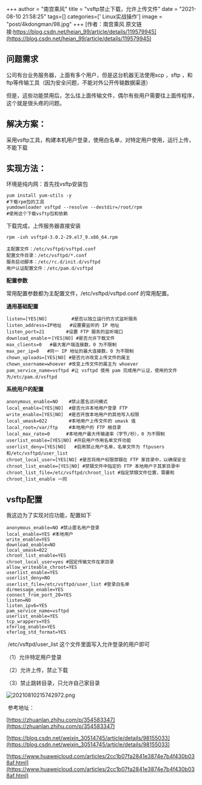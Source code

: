 +++
author = "南宫乘风"
title = "vsftp禁止下载，允许上传文件"
date = "2021-08-10 21:58:25"
tags=[]
categories=[' Linux实战操作']
image = "post/4kdongman/98.jpg"
+++
[作者：南宫乘风   原文链接:https://blog.csdn.net/heian_99/article/details/119579945](https://blog.csdn.net/heian_99/article/details/119579945)

## 问题需求

公司有台业务服务器，上面有多个用户，但是这台机器无法使用scp ，sftp ，和ftp等传输工具（因为安全问题，不能对外公开传输数据渠道）

但是，这些功能禁用后，怎么往上面传输文件，偶尔有些用户需要往上面传程序，这个就是很头疼的问题。

## 解决方案：

采用vsftp工具，构建本机用户登录，使用白名单，对特定用户使用，运行上传，不能下载

## 实现方法：

环境是纯内网：首先找vsftp安装包

```
yum install yum-utils -y
#下载rpm包的工具
yumdownloader vsftpd --resolve --destdir=/root/rpm
#使用这个下载vsftp包和依赖
```

下载完成，上传服务器直接安装

```
rpm -ivh vsftpd-3.0.2-29.el7_9.x86_64.rpm
```

```
主配置文件：/etc/vsftpd/vsftpd.conf
配置文件目录：/etc/vsftpd/*.conf
服务启动脚本：/etc/rc.d/init.d/vsftpd
用户认证配置文件：/etc/pam.d/vsftpd
```

**配置参数**

常用配置参数都为主配置文件，/etc/vsftpd/vsftpd.conf 的常用配置。

**通用基础配置**

```
listen=[YES|NO]         #是否以独立运行的方式监听服务
listen_address=IP地址   #设置要监听的 IP 地址
listen_port=21        #设置 FTP 服务的监听端口
download_enable＝[YES|NO] #是否允许下载文件
max_clients=0   #最大客户端连接数，0 为不限制
max_per_ip=0   #同一 IP 地址的最大连接数，0 为不限制
chown_uploads=[YES|NO] #是否允许改变上传文件的属主
chown_username=whoever #改变上传文件的属主为 whoever
pam_service_name=vsftpd #让 vsftpd 使用 pam 完成用户认证，使用的文件为/etc/pam.d/vsftpd
```

**系统用户的配置**

```
anonymous_enable=NO    #禁止匿名访问模式
local_enable=[YES|NO]  #是否允许本地用户登录 FTP
write_enable=[YES|NO]  #是否开放本地用户的其他写入权限
local_umask=022        #本地用户上传文件的 umask 值
local_root=/var/ftp    #本地用户的 FTP 根目录
local_max_rate=0      #本地用户最大传输速率（字节/秒），0 为不限制
userlist_enable=[YES|NO] #开启用户作用名单文件功能
userlist_deny=[YES|NO]   #启用禁止用户名单，名单文件为 ftpusers 和/etc/vsftpd/user_list
chroot_local_user=[YES|NO] #是否将用户权限禁锢在 FTP 家目录中，以确保安全
chroot_list_enable=[YES|NO] #禁锢文件中指定的 FTP 本地用户于其家目录中
chroot_list_file=/etc/vsftpd/chroot_list #指定禁锢文件位置，需要和 chroot_list_enable 一同
```

## vsftp配置

我这边为了实现对应功能，配置如下

```
anonymous_enable=NO #禁止匿名用户登录
local_enable=YES #本地用户
write_enable=YES
download_enable=NO
local_umask=022
chroot_list_enable=YES
chroot_local_user=yes #固定传输文件在家目录
allow_writeable_chroot=YES
userlist_enable=YES
userlist_deny=NO
userlist_file=/etc/vsftpd/user_list #登录白名单
dirmessage_enable=YES
connect_from_port_20=YES
listen=NO
listen_ipv6=YES
pam_service_name=vsftpd
userlist_enable=YES
tcp_wrappers=YES
xferlog_enable=YES
xferlog_std_format=YES
```

 /etc/vsftpd/user_list 这个文件里面写入允许登录的用户即可

（1）允许特定用户登录

（2）允许上传，禁止下载

（3）禁止跳转目录，只允许自己家目录

![20210810215742972.png](https://img-blog.csdnimg.cn/20210810215742972.png)

 参考地址：

[https://zhuanlan.zhihu.com/p/354583347](https://zhuanlan.zhihu.com/p/354583347)

[https://blog.csdn.net/weixin_30514745/article/details/98155033](https://blog.csdn.net/weixin_30514745/article/details/98155033)

[https://www.huaweicloud.com/articles/2cc1b07fa2841e3874e7b4f430b038af.html](https://www.huaweicloud.com/articles/2cc1b07fa2841e3874e7b4f430b038af.html)
